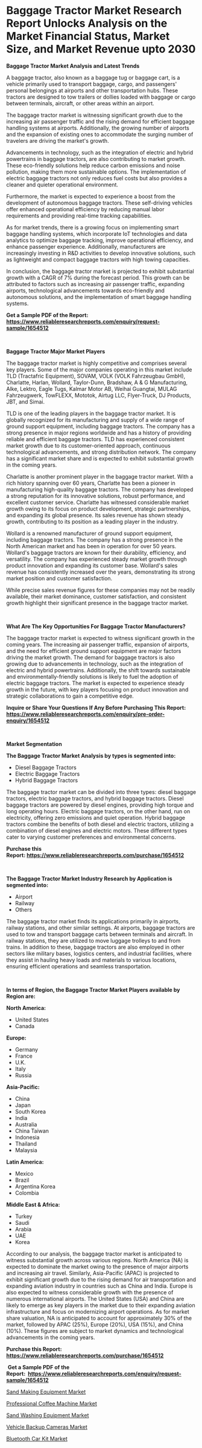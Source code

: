 <p><h1>Baggage Tractor Market Research Report Unlocks Analysis on the Market Financial Status, Market Size, and Market Revenue upto 2030</h1></p><p><strong>Baggage Tractor Market Analysis and Latest Trends</strong></p>
<p><p>A baggage tractor, also known as a baggage tug or baggage cart, is a vehicle primarily used to transport baggage, cargo, and passengers' personal belongings at airports and other transportation hubs. These tractors are designed to tow trailers or dollies loaded with baggage or cargo between terminals, aircraft, or other areas within an airport.</p><p>The baggage tractor market is witnessing significant growth due to the increasing air passenger traffic and the rising demand for efficient baggage handling systems at airports. Additionally, the growing number of airports and the expansion of existing ones to accommodate the surging number of travelers are driving the market's growth.</p><p>Advancements in technology, such as the integration of electric and hybrid powertrains in baggage tractors, are also contributing to market growth. These eco-friendly solutions help reduce carbon emissions and noise pollution, making them more sustainable options. The implementation of electric baggage tractors not only reduces fuel costs but also provides a cleaner and quieter operational environment.</p><p>Furthermore, the market is expected to experience a boost from the development of autonomous baggage tractors. These self-driving vehicles offer enhanced operational efficiency by reducing manual labor requirements and providing real-time tracking capabilities.</p><p>As for market trends, there is a growing focus on implementing smart baggage handling systems, which incorporate IoT technologies and data analytics to optimize baggage tracking, improve operational efficiency, and enhance passenger experience. Additionally, manufacturers are increasingly investing in R&D activities to develop innovative solutions, such as lightweight and compact baggage tractors with high towing capacities.</p><p>In conclusion, the baggage tractor market is projected to exhibit substantial growth with a CAGR of 7% during the forecast period. This growth can be attributed to factors such as increasing air passenger traffic, expanding airports, technological advancements towards eco-friendly and autonomous solutions, and the implementation of smart baggage handling systems.</p></p>
<p><strong>Get a Sample PDF of the Report:&nbsp; <a href="https://www.reliableresearchreports.com/enquiry/request-sample/1654512">https://www.reliableresearchreports.com/enquiry/request-sample/1654512</a></strong></p>
<p>&nbsp;</p>
<p><strong>Baggage Tractor Major Market Players</strong></p>
<p><p>The baggage tractor market is highly competitive and comprises several key players. Some of the major companies operating in this market include TLD (Tractafric Equipment), SOVAM, VOLK (VOLK Fahrzeugbau GmbH), Charlatte, Harlan, Wollard, Taylor-Dunn, Bradshaw, A & G Manufacturing, Alke, Lektro, Eagle Tugs, Kalmar Motor AB, Weihai Guangtai, MULAG Fahrzeugwerk, TowFLEXX, Mototok, Airtug LLC, Flyer-Truck, DJ Products, JBT, and Simai.</p><p>TLD is one of the leading players in the baggage tractor market. It is globally recognized for its manufacturing and supply of a wide range of ground support equipment, including baggage tractors. The company has a strong presence in major regions worldwide and has a history of providing reliable and efficient baggage tractors. TLD has experienced consistent market growth due to its customer-oriented approach, continuous technological advancements, and strong distribution network. The company has a significant market share and is expected to exhibit substantial growth in the coming years.</p><p>Charlatte is another prominent player in the baggage tractor market. With a rich history spanning over 60 years, Charlatte has been a pioneer in manufacturing high-quality baggage tractors. The company has developed a strong reputation for its innovative solutions, robust performance, and excellent customer service. Charlatte has witnessed considerable market growth owing to its focus on product development, strategic partnerships, and expanding its global presence. Its sales revenue has shown steady growth, contributing to its position as a leading player in the industry.</p><p>Wollard is a renowned manufacturer of ground support equipment, including baggage tractors. The company has a strong presence in the North American market and has been in operation for over 50 years. Wollard's baggage tractors are known for their durability, efficiency, and versatility. The company has experienced steady market growth through product innovation and expanding its customer base. Wollard's sales revenue has consistently increased over the years, demonstrating its strong market position and customer satisfaction.</p><p>While precise sales revenue figures for these companies may not be readily available, their market dominance, customer satisfaction, and consistent growth highlight their significant presence in the baggage tractor market.</p></p>
<p>&nbsp;</p>
<p><strong>What Are The Key Opportunities For Baggage Tractor Manufacturers?</strong></p>
<p><p>The baggage tractor market is expected to witness significant growth in the coming years. The increasing air passenger traffic, expansion of airports, and the need for efficient ground support equipment are major factors driving the market growth. The demand for baggage tractors is also growing due to advancements in technology, such as the integration of electric and hybrid powertrains. Additionally, the shift towards sustainable and environmentally-friendly solutions is likely to fuel the adoption of electric baggage tractors. The market is expected to experience steady growth in the future, with key players focusing on product innovation and strategic collaborations to gain a competitive edge.</p></p>
<p><strong>Inquire or Share Your Questions If Any Before Purchasing This Report: <a href="https://www.reliableresearchreports.com/enquiry/pre-order-enquiry/1654512">https://www.reliableresearchreports.com/enquiry/pre-order-enquiry/1654512</a></strong></p>
<p>&nbsp;</p>
<p><strong>Market Segmentation</strong></p>
<p><strong>The Baggage Tractor Market Analysis by types is segmented into:</strong></p>
<p><ul><li>Diesel Baggage Tractors</li><li>Electric Baggage Tractors</li><li>Hybrid Baggage Tractors</li></ul></p>
<p><p>The baggage tractor market can be divided into three types: diesel baggage tractors, electric baggage tractors, and hybrid baggage tractors. Diesel baggage tractors are powered by diesel engines, providing high torque and long operating hours. Electric baggage tractors, on the other hand, run on electricity, offering zero emissions and quiet operation. Hybrid baggage tractors combine the benefits of both diesel and electric tractors, utilizing a combination of diesel engines and electric motors. These different types cater to varying customer preferences and environmental concerns.</p></p>
<p><strong>Purchase this Report:&nbsp;<a href="https://www.reliableresearchreports.com/purchase/1654512">https://www.reliableresearchreports.com/purchase/1654512</a></strong></p>
<p>&nbsp;</p>
<p><strong>The Baggage Tractor Market Industry Research by Application is segmented into:</strong></p>
<p><ul><li>Airport</li><li>Railway</li><li>Others</li></ul></p>
<p><p>The baggage tractor market finds its applications primarily in airports, railway stations, and other similar settings. At airports, baggage tractors are used to tow and transport baggage carts between terminals and aircraft. In railway stations, they are utilized to move luggage trolleys to and from trains. In addition to these, baggage tractors are also employed in other sectors like military bases, logistics centers, and industrial facilities, where they assist in hauling heavy loads and materials to various locations, ensuring efficient operations and seamless transportation.</p></p>
<p>&nbsp;</p>
<p><strong>In terms of Region, the Baggage Tractor Market Players available by Region are:</strong></p>
<p>
    <p> <strong> North America: </strong>
        <ul>
            <li>United States</li>
            <li>Canada</li>
        </ul>
        </p> 
    <p> <strong> Europe: </strong>
        <ul>
            <li>Germany</li>
            <li>France</li>
            <li>U.K.</li>
            <li>Italy</li>
            <li>Russia</li>
        </ul>
        </p> 
    <p> <strong> Asia-Pacific: </strong>
        <ul>
            <li>China</li>
            <li>Japan</li>
            <li>South Korea</li>
            <li>India</li>
            <li>Australia</li>
            <li>China Taiwan</li>
            <li>Indonesia</li>
            <li>Thailand</li>
            <li>Malaysia</li>
        </ul>
        </p> 
    <p> <strong> Latin America: </strong>
        <ul>
            <li>Mexico</li>
            <li>Brazil</li>
            <li>Argentina Korea</li>
            <li>Colombia</li>
        </ul>
        </p> 
    <p> <strong> Middle East & Africa: </strong>
        <ul>
            <li>Turkey</li>
            <li>Saudi</li>
            <li>Arabia</li>
            <li>UAE</li>
            <li>Korea</li>
        </ul>
    </p>
    </p>
<p><p>According to our analysis, the baggage tractor market is anticipated to witness substantial growth across various regions. North America (NA) is expected to dominate the market owing to the presence of major airports and increasing air travel. Similarly, Asia-Pacific (APAC) is projected to exhibit significant growth due to the rising demand for air transportation and expanding aviation industry in countries such as China and India. Europe is also expected to witness considerable growth with the presence of numerous international airports. The United States (USA) and China are likely to emerge as key players in the market due to their expanding aviation infrastructure and focus on modernizing airport operations. As for market share valuation, NA is anticipated to account for approximately 30% of the market, followed by APAC (25%), Europe (20%), USA (15%), and China (10%). These figures are subject to market dynamics and technological advancements in the coming years.</p></p>
<p><strong>Purchase this Report: <a href="https://www.reliableresearchreports.com/purchase/1654512">https://www.reliableresearchreports.com/purchase/1654512</a></strong></p>
<p>&nbsp;<strong>Get a Sample PDF of the Report:&nbsp;&nbsp;<a href="https://www.reliableresearchreports.com/enquiry/request-sample/1654512">https://www.reliableresearchreports.com/enquiry/request-sample/1654512</a></strong></p>
<p><strong></strong></p>
<p><p><a href="https://www.linkedin.com/pulse/sand-making-equipment-market-size-growth-forecast-from-2023-1fese/">Sand Making Equipment Market</a></p><p><a href="https://medium.com/@vidyap2912/professional-coffee-machine-market-research-report-its-history-and-forecast-2023-to-2030-d39a21e3aa5f">Professional Coffee Machine Market</a></p><p><a href="https://www.linkedin.com/pulse/sand-washing-equipment-market-size-share-global-analysis-epeqe/">Sand Washing Equipment Market</a></p><p><a href="https://github.com/gshchiplitsov/Market-Research-Report-List-1/blob/main/vehicle-backup-cameras-market.md">Vehicle Backup Cameras Market</a></p><p><a href="https://github.com/rahu1503/Market-Research-Report-List-1/blob/main/bluetooth-car-kit-market.md">Bluetooth Car Kit Market</a></p></p>